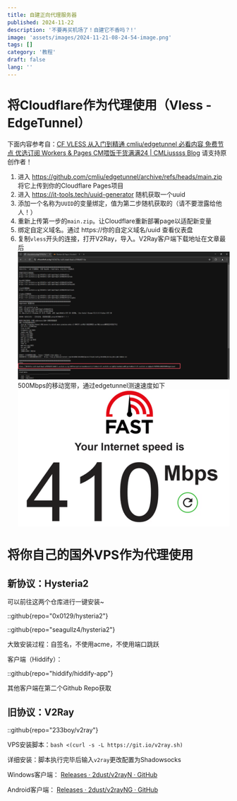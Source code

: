 ```yaml
---
title: 自建正向代理服务器
published: 2024-11-22
description: '不要再买机场了！自建它不香吗？!'
image: 'assets/images/2024-11-21-08-24-54-image.png'
tags: []
category: '教程'
draft: false 
lang: ''
---
```


# 将Cloudflare作为代理使用（Vless - EdgeTunnel）

下面内容参考自：[CF VLESS 从入门到精通 cmliu/edgetunnel 必看内容 免费节点 优选订阅 Workers & Pages CM喂饭干货满满24 | CMLiussss Blog](https://vercel.blog.cmliussss.com/p/CM24/) 请支持原创作者！

1. 进入 https://github.com/cmliu/edgetunnel/archive/refs/heads/main.zip 将它上传到你的Cloudflare Pages项目
2. 进入 https://it-tools.tech/uuid-generator 随机获取一个uuid
3. 添加一个名称为`UUID`的变量绑定，值为第二步随机获取的（请不要泄露给他人！）
4. 重新上传第一步的`main.zip`。让Cloudflare重新部署page以适配新变量
5. 绑定自定义域名。通过 https://你的自定义域名/uuid 查看仪表盘
6. 复制`vless`开头的连接，打开V2Ray，导入。V2Ray客户端下载地址在文章最后![](assets/images/2024-11-22-13-35-19-9758fad119d8701dac1ee93a017dd644.png)500Mbps的移动宽带，通过edgetunnel测速速度如下![](assets/images/2024-11-22-09-08-38-image.png)

# 将你自己的国外VPS作为代理使用

## 新协议：Hysteria2

可以前往这两个仓库进行一键安装~

::github{repo="0x0129/hysteria2"}

::github{repo="seagullz4/hysteria2"}

大致安装过程：自签名，不使用acme，不使用端口跳跃

客户端（Hiddify）：

::github{repo="hiddify/hiddify-app"}

其他客户端在第二个Github Repo获取

## 旧协议：V2Ray

::github{repo="233boy/v2ray"}

VPS安装脚本：`bash <(curl -s -L https://git.io/v2ray.sh)`

详细安装：脚本执行完毕后输入`v2ray`更改配置为Shadowsocks

Windows客户端： [Releases · 2dust/v2rayN · GitHub](https://github.com/2dust/v2rayN/releases)

Android客户端： [Releases · 2dust/v2rayNG · GitHub](https://github.com/2dust/v2rayNG/releases)
